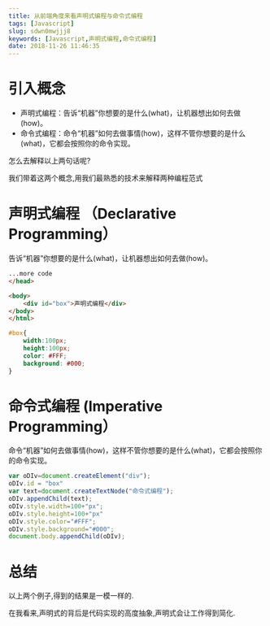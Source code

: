 ```yaml
---
title: 从前端角度来看声明式编程与命令式编程
tags: [Javascript]
slug: sdwn0mwjjj8
keywords: [Javascript,声明式编程,命令式编程]
date: 2018-11-26 11:46:35
---
```


# 引入概念
* 声明式编程：告诉“机器”你想要的是什么(what)，让机器想出如何去做(how)。
* 命令式编程：命令“机器”如何去做事情(how)，这样不管你想要的是什么(what)，它都会按照你的命令实现。

怎么去解释以上两句话呢?

我们带着这两个概念,用我们最熟悉的技术来解释两种编程范式



# 声明式编程 （Declarative Programming）

告诉“机器”你想要的是什么(what)，让机器想出如何去做(how)。

```html
...more code
</head>

<body>
    <div id="box">声明式编程</div>
</body>
</html>
```

```css
#box{
    width:100px;
    height:100px;
    color: #FFF;
    background: #000;
}
```

# 命令式编程 (Imperative Programming）
命令“机器”如何去做事情(how)，这样不管你想要的是什么(what)，它都会按照你的命令实现。

```js
var oDIv=document.createElement("div");
oDIv.id = "box"
var text=document.createTextNode("命令式编程");
oDIv.appendChild(text);
oDIv.style.width=100+"px";
oDIv.style.height=100+"px"
oDIv.style.color="#FFF";
oDIv.style.background="#000";
document.body.appendChild(oDIv);
```


# 总结

以上两个例子,得到的结果是一模一样的.

在我看来,声明式的背后是代码实现的高度抽象,声明式会让工作得到简化.

